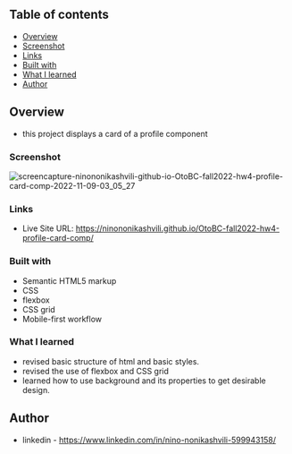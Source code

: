 ## Table of contents

  - [Overview](#overview)
  - [Screenshot](#screenshot)
  - [Links](#links)
  - [Built with](#built-with)
  - [What I learned](#what-i-learned)
  - [Author](#author)


## Overview
- this project displays a card of a profile component

### Screenshot

![screencapture-ninononikashvili-github-io-OtoBC-fall2022-hw4-profile-card-comp-2022-11-09-03_05_27](https://user-images.githubusercontent.com/61002720/200695464-cbee6d81-aed4-42dd-9914-dede6028542f.png)


### Links

- Live Site URL: https://ninononikashvili.github.io/OtoBC-fall2022-hw4-profile-card-comp/


### Built with

- Semantic HTML5 markup
- CSS 
- flexbox
- CSS grid
- Mobile-first workflow

### What I learned

- revised basic structure of html and basic styles.
- revised the use of flexbox and CSS grid
- learned how to use background and its properties to get desirable design.


## Author

- linkedin - https://www.linkedin.com/in/nino-nonikashvili-599943158/
